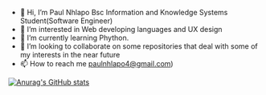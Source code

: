- 👋 Hi, I’m Paul Nhlapo 
Bsc Information and Knowledge Systems Student(Software Engineer)
- 👀 I’m interested in Web developing languages and UX design
- 🌱 I’m currently learning Phython.
- 💞️ I’m looking to collaborate on some repositories that deal with some of my interests in the near future
- 📫 How to reach me 
paulnhlapo4@gmail.com)


[![Anurag's GitHub stats](https://github-readme-stats.vercel.app/api?username=paul-nhlapo)](https://github.com/anuraghazra/github-readme-stats)
